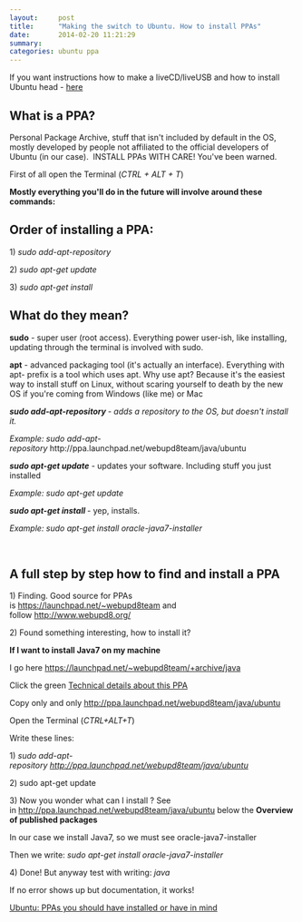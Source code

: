 ```yaml
---
layout:     post
title:      "Making the switch to Ubuntu. How to install PPAs"
date:       2014-02-20 11:21:29
summary:
categories: ubuntu ppa
---
```


<p>If you want instructions how to make a liveCD/liveUSB and how to install
Ubuntu head -
<a href="http://www.ubuntu.com/download/desktop/install-desktop-latest">here</a></p>
<h2>What is a PPA?</h2>
<p>Personal Package Archive, stuff that isn't included by default in the
OS, mostly developed by people not affiliated to the official developers
of Ubuntu (in our case).  INSTALL PPAs WITH CARE! You've been warned.</p>
<p>First of all open the Terminal (<em>CTRL + ALT + T</em>)</p>
<p><strong>Mostly everything you'll do in the future will involve around these
commands: </strong></p>
<h2>Order of installing a PPA:</h2>
<p>1) <em>sudo add-apt-repository</em></p>
<p>2) <em>sudo apt-get update</em></p>
<p>3) <em>sudo apt-get install</em></p>
<h2>What do they mean?</h2>
<p><strong>sudo</strong> - super user (root access). Everything power user-ish, like
installing, updating through the terminal is involved with sudo.</p>
<p><strong>apt</strong> - advanced packaging tool (it's actually an interface).
Everything with apt- prefix is a tool which uses apt. Why use apt?
Because it's the easiest way to install stuff on Linux, without scaring
yourself to death by the new OS if you're coming from Windows (like me)
or Mac</p>
<p><strong><em>sudo add-apt-repository </em></strong><em>- adds a repository to the OS, but
doesn't install it.</em></p>
<p><em>Example: sudo
add-apt-repository </em>http://ppa.launchpad.net/webupd8team/java/ubuntu</p>
<p><strong><em>sudo apt-get update</em></strong> - updates your software. Including stuff you
just installed<strong>
</strong></p>
<p><em>Example: sudo apt-get update</em></p>
<p><strong><em>sudo apt-get install</em></strong><strong> </strong>- yep, installs.<strong>
</strong></p>
<p><em>Example: sudo apt-get install</em> <em>oracle-java7-installer</em></p>
<p><strong> </strong></p>
<h2>A full step by step how to find and install a PPA</h2>
<p>​1) Finding. Good source for PPAs
is <a href="https://launchpad.net/~webupd8team">https://launchpad.net/~webupd8team</a> and
follow <a href="http://www.webupd8.org/">http://www.webupd8.org/</a></p>
<p>​2) Found something interesting, how to install it?</p>
<p><strong>If I want to install Java7 on my machine</strong></p>
<p>I go here <a href="https://launchpad.net/~webupd8team/+archive/java">https://launchpad.net/~webupd8team/+archive/java</a></p>
<p>Click the green <a href="https://launchpad.net/~webupd8team/+archive/java/+index#">Technical details about this
PPA</a></p>
<p>Copy only and only <a href="http://ppa.launchpad.net/webupd8team/java/ubuntu">http://ppa.launchpad.net/webupd8team/java/ubuntu</a></p>
<p>Open the Terminal (<em>CTRL+ALT+T</em>)</p>
<p>Write these lines:</p>
<p>1) <em>sudo
add-apt-repository <a href="http://ppa.launchpad.net/webupd8team/java/ubuntu">http://ppa.launchpad.net/webupd8team/java/ubuntu</a></em></p>
<p>​2) sudo apt-get update</p>
<p>​3) Now you wonder what can I install ? See
in <a href="http://ppa.launchpad.net/webupd8team/java/ubuntu">http://ppa.launchpad.net/webupd8team/java/ubuntu</a> below
the <strong>Overview of published packages</strong></p>
<p>In our case we install Java7, so we must see oracle-java7-installer</p>
<p>Then we write: <em>sudo apt-get install oracle-java7-installer</em></p>
<p>​4) Done! But anyway test with writing: <em>java</em></p>
<p>If no error shows up but documentation, it works!</p>
<p><a href="http://syndbg.wordpress.com/2014/02/20/ubuntu-ppas-you-should-have-installed-or-have-in-mind/">Ubuntu: PPAs you should have installed or have in mind</a></p>
